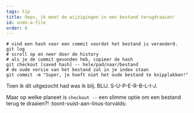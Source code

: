 ```yaml
---
tags: tip
title: Oeps, ik moet de wijzigingen in een bestand terugdraaien!
id: undo-a-file
order: 8
---
```


```git
# vind een hash voor een commit voordat het bestand is veranderd.
git log
# scroll op en neer door de history
# als je de commit gevonden heb, copieer de hash
git checkout [saved hash] -- hele/pad/naar/bestand
# de oude versie van het bestand zal in je index staan
git commit -m "Super, je hoeft niet het oude bestand te knipplakken!"
```

Toen ik dit uitgezocht had was ik blij. BLIJ. S-U-P-E-R-B-L-I-J.

Maar op welke planeet is `checkout --` een slimme optie om een bestand terug te draaien?! :toont-vuist-aan-linus-torvalds:

